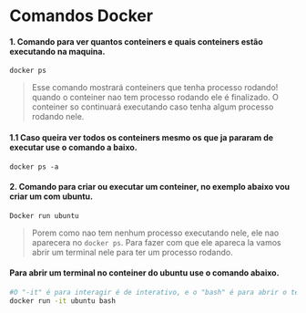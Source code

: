 # Comandos Docker 

#### 1. Comando para ver quantos conteiners e quais conteiners estão executando na maquina.

```
docker ps
```
> Esse comando mostrará conteiners que tenha processo rodando! quando o conteiner nao tem processo rodando ele é finalizado.
> O conteiner so continuará executando caso tenha algum processo rodando nele.

#### 1.1 Caso queira ver todos os conteiners mesmo os que ja pararam de executar use o comando a baixo.

```
docker ps -a
```
#### 2. Comando para criar ou executar um conteiner, no exemplo abaixo vou criar um com ubuntu.

```
Docker run ubuntu
```
> Porem como nao tem nenhum processo executando nele, ele nao aparecera no `docker ps`.
> Para fazer com que ele apareca la vamos abrir um terminal nele para ter um processo rodando.

#### Para abrir um terminal no conteiner do ubuntu use o comando abaixo.

```bash
#O "-it" é para interagir é de interativo, e o "bash" é para abrir o terminal
docker run -it ubuntu bash
```
